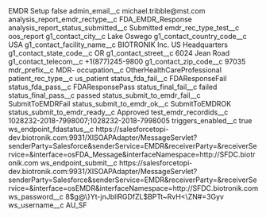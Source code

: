 <?xml version="1.0" encoding="UTF-8"?>
<CustomMetadata xmlns="http://soap.sforce.com/2006/04/metadata" xmlns:xsi="http://www.w3.org/2001/XMLSchema-instance" xmlns:xsd="http://www.w3.org/2001/XMLSchema">
    <label>EMDR Setup</label>
    <protected>false</protected>
    <values>
        <field>admin_email__c</field>
        <value xsi:type="xsd:string">michael.tribble@mst.com</value>
    </values>
    <values>
        <field>analysis_report_emdr_rectype__c</field>
        <value xsi:type="xsd:string">FDA_EMDR_Response</value>
    </values>
    <values>
        <field>analysis_report_status_submitted__c</field>
        <value xsi:type="xsd:string">Submitted</value>
    </values>
    <values>
        <field>emdr_rec_type_test__c</field>
        <value xsi:type="xsd:string">oos_report</value>
    </values>
    <values>
        <field>g1_contact_city__c</field>
        <value xsi:type="xsd:string">Lake Oswego</value>
    </values>
    <values>
        <field>g1_contact_country_code__c</field>
        <value xsi:type="xsd:string">USA</value>
    </values>
    <values>
        <field>g1_contact_facility_name__c</field>
        <value xsi:type="xsd:string">BIOTRONIK Inc. US Headquarters</value>
    </values>
    <values>
        <field>g1_contact_state_code__c</field>
        <value xsi:type="xsd:string">OR</value>
    </values>
    <values>
        <field>g1_contact_street__c</field>
        <value xsi:type="xsd:string">6024 Jean Road</value>
    </values>
    <values>
        <field>g1_contact_telecom__c</field>
        <value xsi:type="xsd:string">+1(877)245-9800</value>
    </values>
    <values>
        <field>g1_contact_zip_code__c</field>
        <value xsi:type="xsd:string">97035</value>
    </values>
    <values>
        <field>mdr_prefix__c</field>
        <value xsi:type="xsd:string">MDR-</value>
    </values>
    <values>
        <field>occupation__c</field>
        <value xsi:type="xsd:string">OtherHealthCareProfessional</value>
    </values>
    <values>
        <field>patient_rec_type__c</field>
        <value xsi:type="xsd:string">us_patient</value>
    </values>
    <values>
        <field>status_fda_fail__c</field>
        <value xsi:type="xsd:string">FDAResponseFail</value>
    </values>
    <values>
        <field>status_fda_pass__c</field>
        <value xsi:type="xsd:string">FDAResponsePass</value>
    </values>
    <values>
        <field>status_final_fail__c</field>
        <value xsi:type="xsd:string">failed</value>
    </values>
    <values>
        <field>status_final_pass__c</field>
        <value xsi:type="xsd:string">passed</value>
    </values>
    <values>
        <field>status_submit_to_emdr_fail__c</field>
        <value xsi:type="xsd:string">SubmitToEMDRFail</value>
    </values>
    <values>
        <field>status_submit_to_emdr_ok__c</field>
        <value xsi:type="xsd:string">SubmitToEMDROK</value>
    </values>
    <values>
        <field>status_submit_to_emdr_ready__c</field>
        <value xsi:type="xsd:string">Approved</value>
    </values>
    <values>
        <field>test_emdr_recordids__c</field>
        <value xsi:type="xsd:string">1028232-2018-7998007;1028232-2018-7998005</value>
    </values>
    <values>
        <field>triggers_enabled__c</field>
        <value xsi:type="xsd:boolean">true</value>
    </values>
    <values>
        <field>ws_endpoint_fdastatus__c</field>
        <value xsi:type="xsd:string">https://salesforcetopi-dev.biotronik.com:9931/XISOAPAdapter/MessageServlet?senderParty=Salesforce&amp;senderService=EMDR&amp;receiverParty=&amp;receiverService=&amp;interface=osFDA_Message&amp;interfaceNamespace=http://SFDC.biotronik.com</value>
    </values>
    <values>
        <field>ws_endpoint_submit__c</field>
        <value xsi:type="xsd:string">https://salesforcetopi-dev.biotronik.com:9931/XISOAPAdapter/MessageServlet?senderParty=Salesforce&amp;senderService=EMDR&amp;receiverParty=&amp;receiverService=&amp;interface=osEMDR&amp;interfaceNamespace=http://SFDC.biotronik.com</value>
    </values>
    <values>
        <field>ws_password__c</field>
        <value xsi:type="xsd:string">8$g@\}Yt-jnJbllRGDfZL$BPTt~RvH&lt;\ZN#=3Gyv</value>
    </values>
    <values>
        <field>ws_username__c</field>
        <value xsi:type="xsd:string">AU_SF</value>
    </values>
</CustomMetadata>
